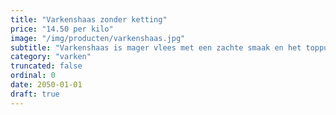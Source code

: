 ```yaml
---
title: "Varkenshaas zonder ketting"
price: "14.50 per kilo"
image: "/img/producten/varkenshaas.jpg"
subtitle: "Varkenshaas is mager vlees met een zachte smaak en het toppunt van malsheid. Heerlijk met een klassieke champignonroomsaus. Maak ook eens een superluxe sate met deze varkenshaas."
category: "varken"
truncated: false
ordinal: 0
date: 2050-01-01
draft: true
---
```

